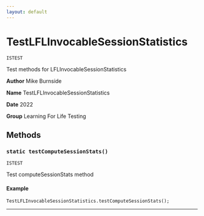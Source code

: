 ```yaml
---
layout: default
---
```


# TestLFLInvocableSessionStatistics

`ISTEST`

Test methods for LFLInvocableSessionStatistics

**Author** Mike Burnside

**Name** TestLFLInvocableSessionStatistics

**Date** 2022

**Group** Learning For Life Testing

## Methods

### `static testComputeSessionStats()`

`ISTEST`

Test computeSessionStats method

#### Example

```apex
TestLFLInvocableSessionStatistics.testComputeSessionStats();
```

---
